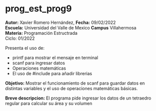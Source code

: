 # prog_est_prog9
<p><b>Autor:</b> Xavier Romero Hernández, <b>Fecha:</b> 09/02/2022 <br>
  <b>Escuela:</b> Universidad del Valle de Mexico <b>Campus</b> Villahermosa<br>
  <b>Materia:</b> Programación Estructrada<br>
Ciclo: 01/2022</p>

<p>
Presenta el uso de:
  <ul>
    <li>printf para mostrar el mensaje en terminal</li>
    <li>scanf para ingresar datos</li>
    <li>Operaciones matemáticas</li>
    <li>El uso de #include para añadir librerias</li>
  </ul>
</p>

<b>Objetivo:</b> Mostrar el funcionamiento de scanf para guardar datos en distintas variables y el uso de operaciones matemáticas básicas.

<p><b>Breve descripcion:</b>
El programa pide ingresar los datos de un tetraedro regular para calcular su área y su volumen
</p>
